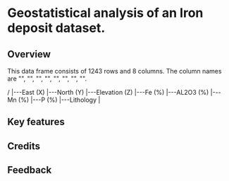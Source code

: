 # Geostatistical analysis of an Iron deposit dataset.

## Overview

This data frame consists of 1243 rows and 8 columns. The column names are "", "", "", "", "", "", "", "".

/
    |---East (X)
    |---North (Y)
    |---Elevation (Z)
    |---Fe (%)
    |---AL2O3 (%)
    |---Mn (%)
    |---P (%)
    |---Lithology
    |

## Key features

## Credits

## Feedback
